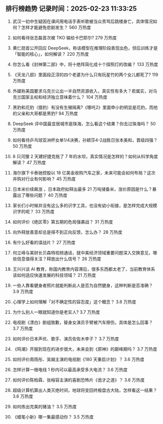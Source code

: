 
## 排行榜趋势 记录时间：2025-02-23 11:33:25
  
  1. 武汉一初中生疑因在课间用电话手表听歌被当众责骂后跳楼身亡，具体情况如何？怎样才能避免悲剧发生？ 560 万热度
    
  2. 如何看待张志磊首次被 TKO 输给卡巴耶尔? 279 万热度
    
  3. 黄仁勋首公开回应 DeepSeek，称该模型在推理阶段表现出色，但后训练才是「智能的核心」，如何解读？ 220 万热度
    
  4. 你怎么看《封神第二部》中，将十绝阵简化成十个探照灯的改编？ 133 万热度
    
  5. 《天龙八部》里面段正淳的四个老婆为什么只有阮星竹的两个女儿都死了? 119 万热度
    
  6. 外媒称美国要求乌克兰让出一半自然资源收入，真实性有多大？若属实，对乌克兰国家主权和经济独立意味着什么？ 104 万热度
    
  7. 黑豹和花豹（猎豹）有没有生殖隔离?《哪吒2》里面申小豹明显是花豹，而他的父亲和大哥都是黑豹? 94 万热度
    
  8. DeepSeek 评中国最宜居城市是珠海，怎么看这个结果？你去过珠海吗？ 50 万热度
    
  9. 如何看待乒乓球亚洲杯女单1/4决赛，孙颖莎4-2战胜日张本美和，晋级四强？ 50 万热度
    
  10. 8 只河狸 2 天建好捷克拖了 7 年的水坝，真实情况是怎样的？如何从科学角度解读？ 47 万热度
    
  11. 海尔旗下卡泰驰控股以 18 亿美金收购汽车之家，未来可能会如何布局？这次并购对行业有何影响？ 45 万热度
    
  12. 日本米价续飙涨 ，日本政府拟释出最多 21 万吨储备米，涨价原因是什么？暴露出了哪些问题？ 40 万热度
    
  13. 家长们小时候并没有这么多的识字工具，也没有幼小衔接，是怎样完成大规模识字的呢？ 33 万热度
    
  14. 如何评价《绝区零》第五期的危局强袭战？ 31 万热度
    
  15. 向外释放善意却总是得不到正向反馈，怎么办？ 28 万热度
    
  16. 有什么好看的谍战片？ 27 万热度
    
  17. 何立峰与美财长贝森特视频通话，就中美经济领域重要问题深入交换意见，哪些信息值得关注？释放出什么信号？ 26 万热度
    
  18. 王兴兴谈 AI 教育，称国内教育内容滞后，很多东西都太老了，当前教育体系该如何适应快速发展的科技领域？ 21 万热度
    
  19. 一些人靠看健身者照片就能判断此人是否为自然健身，这种判断是否准确？ 3.9 万热度
    
  20. 心理学上如何理解「对不确定性的容忍度」这个概念？ 3.8 万热度
    
  21. 为什么别人一眼就知道你是老实人? 3.7 万热度
    
  22. 电视剧《漂白》剧组致歉，替身女演员手臂被汽车擦伤，具体是怎么回事？ 3.7 万热度
    
  23. 如何评价日本声优、歌手、演员佐佐木李子？ 3.7 万热度
    
  24. 《鸣潮》开服到现在的进步很大，未来会到《原神》的巅峰期吗？ 3.7 万热度
    
  25. 如何评价周雨彤、吴越主演的电视剧《180 天重启计划》？ 3.6 万热度
    
  26. 怎样计算一根电线 1 秒内可以最高承受多大电流？ 3.6 万热度
    
  27. 如何评价陈柏霖、张榕容主演的喜剧恐怖片《诡才之道》？ 3.6 万热度
    
  28. 超级计算机算出人类灭绝时间，地球将变回终极盘古大陆，怎样看这一结果？ 3.6 万热度
    
  29. 如何炼出完美的猪油？ 3.5 万热度
    
  30. 《蜡笔小新》哪一集最感动你？ 3.5 万热度
    